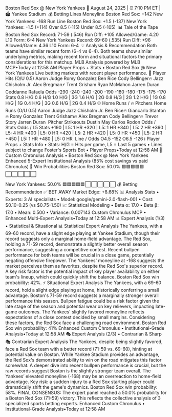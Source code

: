 Boston Red Sox @ New York Yankees
📅 August 24, 2025 | ⏰ 7:10 PM ET | 🏟️ Yankee Stadium
​
💰 Betting Lines
Moneyline
Boston Red Sox: +142
New York Yankees: -168
Run Line
Boston Red Sox: +1.5 (-137)
New York Yankees: -1.5 (+114)
Over 8.5
(-115)
Under 8.5
(-105)
​
📊 Tale of the Tape
Boston Red Sox
Record: 71-59 (.546)
Run Diff: +105
Allowed/Game: 4.20
L10 Form: 6-4
New York Yankees
Record: 69-60 (.535)
Run Diff: +96
Allowed/Game: 4.36
L10 Form: 6-4
​
💡 Analysis & Recommendation
Both teams have similar recent form (6-4 vs 6-4). Both teams show similar underlying metrics, making recent form and situational factors the primary considerations for this matchup.
MLB Analysis powered by MLB MCP•Today at 12:58 AM
Player Props + Stats • Boston Red Sox @ New York Yankees
Live betting markets with recent player performance.
🏃 Player Hits (O/U 0.5)
Aaron Judge
Romy Gonzalez
Ben Rice
Cody Bellinger🔥
Jazz Chisholm Jr.
Alex Bregman⚡
Trent Grisham
Ryan McMahon
Jarren Duran
Ceddanne Rafaela
Odds
-290
-240
-240
-200
-190
-180
-180
-175
-175
-170
Stats
0.8 H/G
0.6 H/G
1.0 H/G | 3G
1.6 H/G | 2G
0.8 H/G | 2G
1.2 H/G | 1G
0.8 H/G | 1G
0.4 H/G | 3G
0.6 H/G | 2G
0.4 H/G
⚾ Home Runs / 🔥 Pitchers
Home Runs (O/U 0.5)
Aaron Judge
Jazz Chisholm Jr.
Ben Rice🔥
Giancarlo Stanton🔥
Romy Gonzalez
Trent Grisham🔥
Alex Bregman
Cody Bellinger🔥
Trevor Story
Jarren Duran
​
Pitcher Strikeouts
Dustin May
Carlos Rodon
Odds / Stats
Odds / L5 Stats
+190 | L5: 1 HR
+320 | L5: 1 HR
+340 | L5: 2 HR
+360 | L5: 4 HR
+400 | L5: 0 HR
+420 | L5: 2 HR
+420 | L5: 0 HR
+450 | L5: 2 HR
+450 | L5: 1 HR
+480 | L5: 0 HR
​
Line / Odds
O4.5 -152
O6.5 -126
ℹ️ Player Props + Stats Info
• Stats: H/G = Hits per game, L5 = Last 5 games
• Lines subject to change
Foster's Sports Bot • Player Props•Today at 12:58 AM
🎯 Custom Chronulus Analysis • Boston Red Sox @ New York Yankees
Enhanced 5-Expert Institutional Analysis (85% cost savings vs paid Chronulus)
🎲 Win Probabilities
Boston Red Sox: 50.0%
🟩🟩🟩🟩🟩⬜⬜⬜⬜⬜

New York Yankees: 50.0%
🟦🟦🟦🟦🟦⬜⬜⬜⬜⬜
💰 Betting Recommendation
✅ BET AWAY
Market Edge: +8.68%
📊 Analysis Stats
• Experts: 3 AI specialists
• Model: google/gemini-2.0-flash-001
• Cost: $0.10-0.25 (vs $0.75-1.50)
📈 Statistical Modeling
• Beta α: 17.0
• Beta β: 17.0
• Mean: 0.500
• Variance: 0.007143
Custom Chronulus MCP • Enhanced Multi-Expert Analysis•Today at 12:58 AM
📊 Expert Analysis (1/3) • Statistical & Situational
📊 Statistical Expert Analysis
The Yankees, with a 69-60 record, have a slight edge playing at Yankee Stadium, though their record suggests only a marginal home-field advantage. The Red Sox, holding a 71-59 record, demonstrate a slightly better overall season performance, suggesting a competitive contest. Recent bullpen performance for both teams will be crucial in a close game, potentially negating offensive firepower. The Yankees' moneyline at -168 suggests the market perceives them as favorites, despite the Red Sox's superior record. A key risk factor is the potential impact of key player availability on either team's lineup, which could quickly shift the balance. Boston Red Sox win probability: 42%.
⚡ Situational Expert Analysis
The Yankees, with a 69-60 record, hold a slight edge playing at home, historically conferring a small advantage. Boston's 71-59 record suggests a marginally stronger overall performance this season. Bullpen fatigue could be a risk factor given the late stage of the season and potential wear on key relievers, impacting late-game outcomes. The Yankees' slightly favored moneyline reflects expectations of a close contest decided by small margins. Considering these factors, the Red Sox face a challenging road environment. Boston Red Sox win probability: 41%
Enhanced Custom Chronulus • Institutional-Grade Analysis•Today at 12:58 AM
🎭 Expert Analysis (2/3) • Contrarian & Sharp
🎭 Contrarian Expert Analysis
The Yankees, despite being slightly favored, face a Red Sox team with a better record (71-59 vs. 69-60), hinting at potential value on Boston. While Yankee Stadium provides an advantage, the Red Sox's demonstrated ability to win on the road mitigates this factor somewhat. A deeper dive into recent bullpen performance is crucial, but the raw records suggest Boston is the slightly stronger team overall. The Yankees’ elevated moneyline (-168) may be an overreaction to home-field advantage. Key risk: a sudden injury to a Red Sox starting player could dramatically shift the game's dynamics. Boston Red Sox win probability: 58%. FINAL CONSENSUS: The expert panel reached a 50.0% probability for a Boston Red Sox (71-59) victory. This reflects the collective analysis of 3 specialized sports betting experts.
Enhanced Custom Chronulus • Institutional-Grade Analysis•Today at 12:58 AM